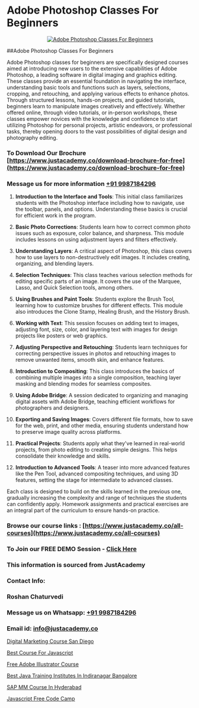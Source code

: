 # Adobe Photoshop Classes For Beginners

<p align="center">
  <a href="https://justacademy.co/course-detail/photoshop-training">
    <img src="https://justacademy.co/storage2/course_image/1676637576_course_image.webp" alt="Adobe Photoshop Classes For Beginners">
  </a>
</p>
##Adobe Photoshop Classes For Beginners

Adobe Photoshop classes for beginners are specifically designed courses aimed at introducing new users to the extensive capabilities of Adobe Photoshop, a leading software in digital imaging and graphics editing. These classes provide an essential foundation in navigating the interface, understanding basic tools and functions such as layers, selections, cropping, and retouching, and applying various effects to enhance photos. Through structured lessons, hands-on projects, and guided tutorials, beginners learn to manipulate images creatively and effectively. Whether offered online, through video tutorials, or in-person workshops, these classes empower novices with the knowledge and confidence to start utilizing Photoshop for personal projects, artistic endeavors, or professional tasks, thereby opening doors to the vast possibilities of digital design and photography editing.
### To Download Our Brochure [https://www.justacademy.co/download-brochure-for-free](https://www.justacademy.co/download-brochure-for-free)
### Message us for more information [+91 9987184296](https://api.whatsapp.com/send?phone=919987184296)
1) **Introduction to the Interface and Tools**:
   This initial class familiarizes students with the Photoshop interface including how to navigate, use the toolbar, panels, and options. Understanding these basics is crucial for efficient work in the program.

2) **Basic Photo Corrections**: 
   Students learn how to correct common photo issues such as exposure, color balance, and sharpness. This module includes lessons on using adjustment layers and filters effectively.

3) **Understanding Layers**: 
   A critical aspect of Photoshop, this class covers how to use layers to non-destructively edit images. It includes creating, organizing, and blending layers.

4) **Selection Techniques**: 
   This class teaches various selection methods for editing specific parts of an image. It covers the use of the Marquee, Lasso, and Quick Selection tools, among others.

5) **Using Brushes and Paint Tools**:
   Students explore the Brush Tool, learning how to customize brushes for different effects. This module also introduces the Clone Stamp, Healing Brush, and the History Brush.

6) **Working with Text**:
   This session focuses on adding text to images, adjusting font, size, color, and layering text with images for design projects like posters or web graphics.

7) **Adjusting Perspective and Retouching**:
   Students learn techniques for correcting perspective issues in photos and retouching images to remove unwanted items, smooth skin, and enhance features.

8) **Introduction to Compositing**:
   This class introduces the basics of combining multiple images into a single composition, teaching layer masking and blending modes for seamless composites.

9) **Using Adobe Bridge**:
   A session dedicated to organizing and managing digital assets with Adobe Bridge, teaching efficient workflows for photographers and designers.

10) **Exporting and Saving Images**:
   Covers different file formats, how to save for the web, print, and other media, ensuring students understand how to preserve image quality across platforms.

11) **Practical Projects**: 
   Students apply what they've learned in real-world projects, from photo editing to creating simple designs. This helps consolidate their knowledge and skills.

12) **Introduction to Advanced Tools**:
   A teaser into more advanced features like the Pen Tool, advanced compositing techniques, and using 3D features, setting the stage for intermediate to advanced classes.

Each class is designed to build on the skills learned in the previous one, gradually increasing the complexity and range of techniques the students can confidently apply. Homework assignments and practical exercises are an integral part of the curriculum to ensure hands-on practice.

### Browse our course links : [https://www.justacademy.co/all-courses](https://www.justacademy.co/all-courses) 
### To Join our FREE DEMO Session - [Click Here](https://www.justacademy.co/register-for-course-demo)


### This information is sourced from JustAcademy
### Contact Info:
### Roshan Chaturvedi
### Message us on Whatsapp: [+91 9987184296](https://api.whatsapp.com/send?phone=919987184296)
### Email id: [info@justacademy.co](mailto:info@justacademy.co)
                
[Digital Marketing Course San Diego](https://www.linkedin.com/pulse/digital-marketing-course-san-diego-justacademy-cupertino-boafc?trackingId=CBvHD3D1YII%2BW1h2r8T7gQ%3D%3D&lipi=urn%3Ali%3Apage%3Ad_flagship3_company_admin%3BzQv8YsYPTiCPDkVRvYwOog%3D%3D)

[Best Course For Javascript](https://www.linkedin.com/pulse/best-course-javascript-justacademy-kolkata-s9rwc?trackingId=Z2e596nediS6qdkT3BgmwA%3D%3D&lipi=urn%3Ali%3Apage%3Ad_flagship3_company_admin%3ByyeRPWoaTYWz7zA9HEB%2FBA%3D%3D)

[Free Adobe Illustrator Course](https://medium.com/@kumarishimmi99/free-adobe-illustrator-course-1322dab0ba24)

[Best Java Training Institutes In Indiranagar Bangalore](https://medium.com/@abhidnya.1068/best-java-training-institutes-in-indiranagar-bangalore-80c6d2fee9d4)

[SAP MM Course In Hyderabad](https://justacademyin.github.io/Articles/SAP-MM-Course-In-Hyderabad)

[Javascript Free Code Camp](https://justacademyin.github.io/justacademy/javascript-free-code-camp)

